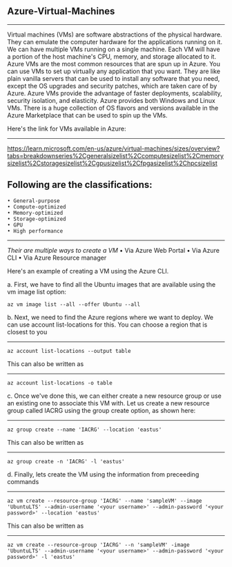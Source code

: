 Azure-Virtual-Machines
-----------------------------------------------------------------------------------------------------------------------------------------------------------

-----------------------------------------------------------------------------------------------------------------------------------------------------------
Virtual machines (VMs) are software abstractions of the physical hardware. They can emulate the computer hardware for the applications running on it. We can have multiple VMs running on a single machine. Each VM will have a portion of the host machine's 
CPU, memory, and storage allocated to it.
Azure VMs are the most common resources that are spun up in Azure. You can use VMs to set up virtually any application that you want. They are like plain vanilla servers that can be used to install any software that you need, except the OS upgrades and security patches, which are taken care of by Azure.
Azure VMs provide the advantage of faster deployments, scalability, security isolation, and elasticity. Azure provides both Windows and Linux VMs. There is a huge collection of OS flavors and versions available in the Azure Marketplace that can be used to spin up the VMs.

Here's the link for VMs available in Azure: 

-----------------------------------------------------------------------------------------------------------------------------------------------------------
https://learn.microsoft.com/en-us/azure/virtual-machines/sizes/overview?tabs=breakdownseries%2Cgeneralsizelist%2Ccomputesizelist%2Cmemorysizelist%2Cstoragesizelist%2Cgpusizelist%2Cfpgasizelist%2Chpcsizelist

Following are the classifications:
-----------------------------------------------------------------------------------------------------------------------------------------------------------
    • General-purpose
    • Compute-optimized
    • Memory-optimized
    • Storage-optimized
    • GPU
    • High performance
-----------------------------------------------------------------------------------------------------------------------------------------------------------

*Their are multiple ways to create a VM*
• Via Azure Web Portal
• Via Azure CLI
• Via Azure Resource manager

Here's an example of creating a VM using the Azure CLI.

a.  First, we have to find all the Ubuntu images that are available using the vm image list option:


    az vm image list --all --offer Ubuntu --all
b. Next, we need to find the Azure regions where we want to deploy. We can use account list-locations for this. You can choose a region that is closest to you

-----------------------------------------------------------------------------------------------------------------------------------------------------------
    az account list-locations --output table

This can also be written as 

-----------------------------------------------------------------------------------------------------------------------------------------------------------
    az account list-locations -o table

c. Once we've done this, we can either create a new resource group or use an existing one to associate this VM with. Let us create a new resource group called IACRG using the group create option, as shown here:

-----------------------------------------------------------------------------------------------------------------------------------------------------------
    az group create --name 'IACRG' --location 'eastus'

This can also be written as 

-----------------------------------------------------------------------------------------------------------------------------------------------------------
    az group create -n 'IACRG' -l 'eastus'

d. Finally, lets create the VM using the information from preceeding commands

-----------------------------------------------------------------------------------------------------------------------------------------------------------
    az vm create --resource-group 'IACRG' --name 'sampleVM' --image 'UbuntuLTS' --admin-username '<your username>' --admin-password '<your password>' --location 'eastus'

This can also be written as

-----------------------------------------------------------------------------------------------------------------------------------------------------------
    az vm create --resource-group 'IACRG' --n 'sampleVM' -image 'UbuntuLTS' --admin-username '<your username>' --admin-password '<your password>' -l 'eastus'